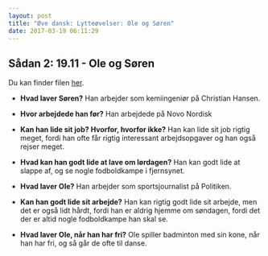 ```yaml
---
layout: post
title: "Øve dansk: Lytteøvelser: Ole og Søren"
date: 2017-03-19 06:11:29
---
```


## Sådan 2: 19.11 - Ole og Søren

Du kan finder filen [her](http://guga.gyldendal.dk/~/media/Sprog/dsa/Saadan/lyd_saadan2/1911.ashx).

- **Hvad laver Søren?**	Han arbejder som kemiingeniør på Christian Hansen.

- **Hvor arbejdede han før?** Han arbejdede på Novo Nordisk

- **Kan han lide sit job? Hvorfor, hvorfor ikke?** Han kan lide sit job rigtig meget, fordi han ofte får rigtig interessant arbejdsopgaver og  han også rejser meget.

- **Hvad kan han godt lide at lave om lørdagen?** Han kan godt lide at slappe af, og se nogle fodboldkampe i fjernsynet.

- **Hvad laver Ole?** Han arbejder som sportsjournalist på Politiken.


- **Kan han godt lide sit arbejde?** Han kan rigtig godt lide sit arbejde, men det er også lidt hårdt, fordi han er aldrig hjemme om søndagen, fordi det der er altid nogle fodboldkampe han skal se.

- **Hvad laver Ole, når han har fri?** Ole spiller badminton med sin kone, når han har fri, og så går de ofte til danse.
